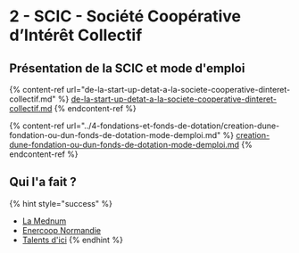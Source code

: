 # 2 - SCIC - Société Coopérative d’Intérêt Collectif

## Présentation de la SCIC et mode d'emploi

{% content-ref url="de-la-start-up-detat-a-la-societe-cooperative-dinteret-collectif.md" %}
[de-la-start-up-detat-a-la-societe-cooperative-dinteret-collectif.md](de-la-start-up-detat-a-la-societe-cooperative-dinteret-collectif.md)
{% endcontent-ref %}

{% content-ref url="../4-fondations-et-fonds-de-dotation/creation-dune-fondation-ou-dun-fonds-de-dotation-mode-demploi.md" %}
[creation-dune-fondation-ou-dun-fonds-de-dotation-mode-demploi.md](../4-fondations-et-fonds-de-dotation/creation-dune-fondation-ou-dun-fonds-de-dotation-mode-demploi.md)
{% endcontent-ref %}

## Qui l'a fait ?

{% hint style="success" %}
* [La Mednum](https://lamednum.coop/wp-content/uploads/2020/10/Statuts-SCIC-La-Mednum-Statuts-V18092020.pdf)
* [Enercoop Normandie](https://normandie.enercoop.fr/sites/default/files/20170520%20-%20STATUTS%20ENERCOOP%20NORMANDIE.pdf)
* [Talents d'ici](https://talents-dici.com/wp-content/uploads/Statuts-SCIC-SARL-Talents-dici.pdf)
{% endhint %}
